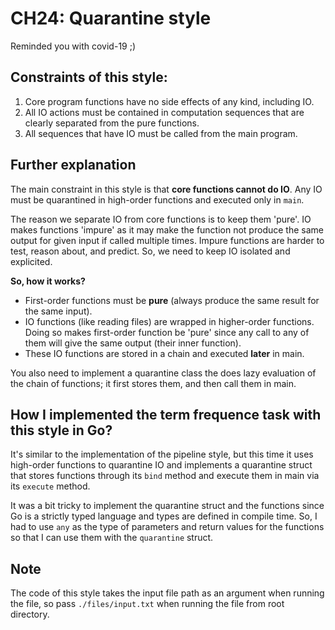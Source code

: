 # CH24: Quarantine style

Reminded you with covid-19 ;)

## Constraints of this style:

1. Core program functions have no side effects of any kind, including IO.
2. All IO actions must be contained in computation sequences that are clearly separated from the pure functions.
3. All sequences that have IO must be called from the main program.


## Further explanation

The main constraint in this style is that **core functions cannot do IO**. Any IO must be quarantined in high-order functions and executed only in `main`.

The reason we separate IO from core functions is to keep them 'pure'. IO makes functions 'impure' as it may make the function not produce the same output for given input if called multiple times. Impure functions are harder to test, reason about, and predict. So, we need to keep IO isolated and explicited.

**So, how it works?**

- First-order functions must be **pure** (always produce the same result for the same input).
- IO functions (like reading files) are wrapped in higher-order functions. Doing so makes first-order function be 'pure' since any call to any of them will give the same output (their inner function).
- These IO functions are stored in a chain and executed **later** in main.

You also need to implement a quarantine class the does lazy evaluation of the chain of functions; it first stores them, and then call them in main.


## How I implemented the term frequence task with this style in Go?

It's similar to the implementation of the pipeline style, but this time it uses high-order functions to quarantine IO and implements a quarantine struct that stores functions through its `bind` method and execute them in main via its `execute` method.

It was a bit tricky to implement the quarantine struct and the functions since Go is a strictly typed language and types are defined in compile time. So, I had to use `any` as the type of parameters and return values for the functions so that I can use them with the `quarantine` struct.


## Note

The code of this style takes the input file path as an argument when running the file, so pass `./files/input.txt` when running the file from root directory.